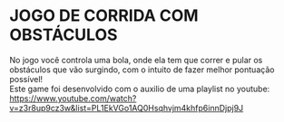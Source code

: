 # JOGO DE CORRIDA COM OBSTÁCULOS
No jogo você controla uma bola, onde ela tem que correr e pular os obstáculos que vão surgindo, com o intuito de fazer  melhor pontuação possível!<br>
Este game foi desenvolvido com o auxilio de uma playlist no youtube: https://www.youtube.com/watch?v=z3r8up9cz3w&list=PL1EkVGo1AQ0Hsqhvjm4khfp6innDjpj9J
